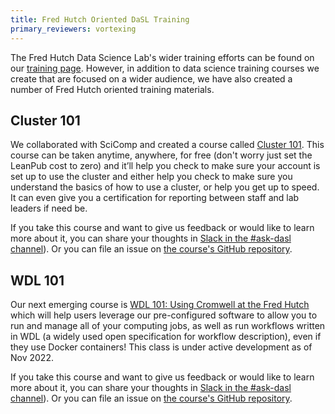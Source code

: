 ```yaml
---
title: Fred Hutch Oriented DaSL Training
primary_reviewers: vortexing
---
```


The Fred Hutch Data Science Lab's wider training efforts can be found on our [training page](https://hutchdatascience.org/training/).  However, in addition to data science training courses we create that are focused on a wider audience, we have also created a number of Fred Hutch oriented training materials.  


## Cluster 101
We collaborated with SciComp and created a course called [Cluster 101](https://leanpub.com/courses/fredhutch/fredhutchcluster101).  This course can be taken anytime, anywhere, for free (don't worry just set the LeanPub cost to zero) and it’ll help you check to make sure your account is set up to use the cluster and either help you check to make sure you understand the basics of how to use a cluster, or help you get up to speed.  It can even give you a certification for reporting between staff and lab leaders if need be.  

If you take this course and want to give us feedback or would like to learn more about it, you can share your thoughts in [Slack in the #ask-dasl channel](https://fhdata.slack.com/archives/C043ZVCBY9Z)). Or you can file an issue on [the course's GitHub repository](https://github.com/fhdsl/FH_Cluster_Guide).


## WDL 101

Our next emerging course is [WDL 101:  Using Cromwell at the Fred Hutch](https://hutchdatascience.org/FH_WDL101_Cromwell/) which will help users leverage our pre-configured software to allow you to run and manage all of your computing jobs, as well as run workflows written in WDL (a widely used open specification for workflow description), even if they use Docker containers! This class is under active development as of Nov 2022. 

If you take this course and want to give us feedback or would like to learn more about it, you can share your thoughts in [Slack in the #ask-dasl channel](https://fhdata.slack.com/archives/C043ZVCBY9Z)).  Or you can file an issue on [the course's GitHub repository](https://github.com/fhdsl/FH_WDL101_Cromwell).



